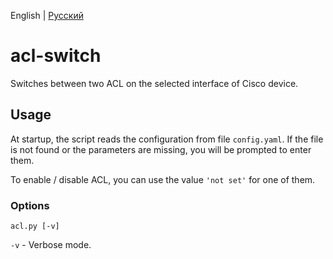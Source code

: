 English | [Русский](./README-ru.md)

# acl-switch
Switches between two ACL on the selected interface of Cisco device.

## Usage
At startup, the script reads the configuration from file ```config.yaml```. If the file is not found or the parameters are missing, you will be prompted to enter them.

To enable / disable ACL, you can use the value ```'not set'``` for one of them.

### Options
```
acl.py [-v]
```

```-v``` - Verbose mode.
